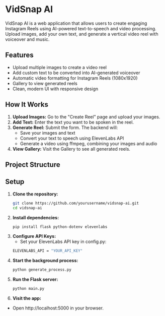 # VidSnap AI

VidSnap AI is a web application that allows users to create engaging Instagram Reels using AI-powered text-to-speech and video processing. Upload images, add your own text, and generate a vertical video reel with voiceover and music.

## Features

- Upload multiple images to create a video reel
- Add custom text to be converted into AI-generated voiceover
- Automatic video formatting for Instagram Reels (1080x1920)
- Gallery to view generated reels
- Clean, modern UI with responsive design

## How It Works

1. **Upload Images:** Go to the "Create Reel" page and upload your images.
2. **Add Text:** Enter the text you want to be spoken in the reel.
3. **Generate Reel:** Submit the form. The backend will:
   - Save your images and text
   - Convert your text to speech using ElevenLabs API
   - Generate a video using ffmpeg, combining your images and audio
4. **View Gallery:** Visit the Gallery to see all generated reels.

## Project Structure

## Setup

1. **Clone the repository:**
   ```sh
   git clone https://github.com/yourusername/vidsnap-ai.git
   cd vidsnap-ai
   
2. **Install dependencies:**
   ```sh
   pip install flask python-dotenv elevenlabs
   
3. **Configure API Keys:**
    - Set your ElevenLabs API key in config.py:
    ```sh
    ELEVENLABS_API = "YOUR_API_KEY"

4. **Start the background process:**
    ```sh
    python generate_process.py

5. **Run the Flask server:**
    ```sh
    python main.py

6. **Visit the app:**
- Open http://localhost:5000 in your browser.